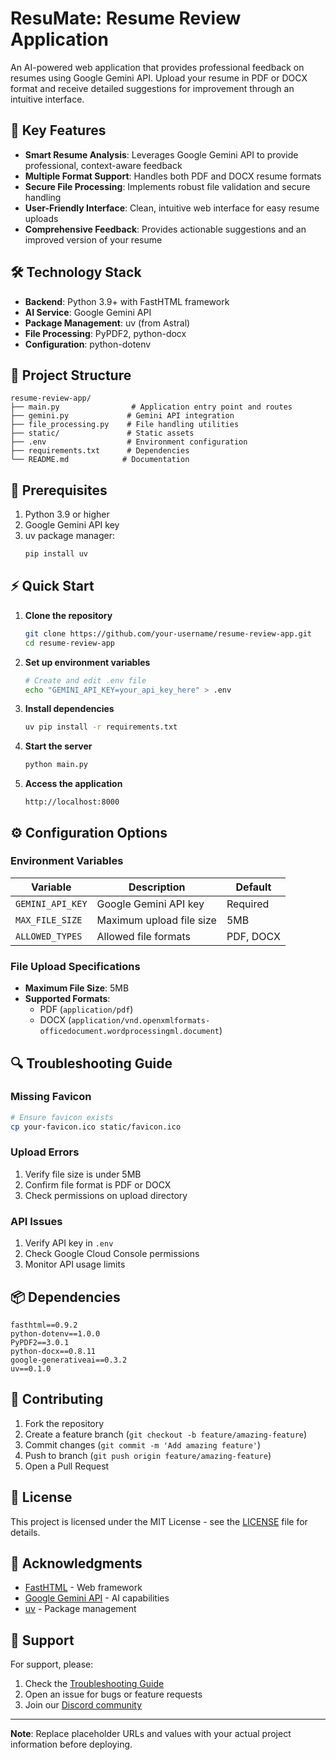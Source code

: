 # ResuMate: Resume Review Application

An AI-powered web application that provides professional feedback on resumes using Google Gemini API. Upload your resume in PDF or DOCX format and receive detailed suggestions for improvement through an intuitive interface.

## 🚀 Key Features

- **Smart Resume Analysis**: Leverages Google Gemini API to provide professional, context-aware feedback
- **Multiple Format Support**: Handles both PDF and DOCX resume formats
- **Secure File Processing**: Implements robust file validation and secure handling
- **User-Friendly Interface**: Clean, intuitive web interface for easy resume uploads
- **Comprehensive Feedback**: Provides actionable suggestions and an improved version of your resume

## 🛠️ Technology Stack

- **Backend**: Python 3.9+ with FastHTML framework
- **AI Service**: Google Gemini API
- **Package Management**: uv (from Astral)
- **File Processing**: PyPDF2, python-docx
- **Configuration**: python-dotenv

## 📁 Project Structure

```
resume-review-app/
├── main.py                # Application entry point and routes
├── gemini.py             # Gemini API integration
├── file_processing.py    # File handling utilities
├── static/               # Static assets
├── .env                  # Environment configuration
├── requirements.txt      # Dependencies
└── README.md            # Documentation
```

## 🚦 Prerequisites

1. Python 3.9 or higher
2. Google Gemini API key
3. uv package manager:
   ```bash
   pip install uv
   ```

## ⚡ Quick Start

1. **Clone the repository**
   ```bash
   git clone https://github.com/your-username/resume-review-app.git
   cd resume-review-app
   ```

2. **Set up environment variables**
   ```bash
   # Create and edit .env file
   echo "GEMINI_API_KEY=your_api_key_here" > .env
   ```

3. **Install dependencies**
   ```bash
   uv pip install -r requirements.txt
   ```

4. **Start the server**
   ```bash
   python main.py
   ```

5. **Access the application**
   ```
   http://localhost:8000
   ```

## ⚙️ Configuration Options

### Environment Variables

| Variable | Description | Default |
|----------|-------------|---------|
| `GEMINI_API_KEY` | Google Gemini API key | Required |
| `MAX_FILE_SIZE` | Maximum upload file size | 5MB |
| `ALLOWED_TYPES` | Allowed file formats | PDF, DOCX |

### File Upload Specifications

- **Maximum File Size**: 5MB
- **Supported Formats**: 
  - PDF (`application/pdf`)
  - DOCX (`application/vnd.openxmlformats-officedocument.wordprocessingml.document`)

## 🔍 Troubleshooting Guide

### Missing Favicon
```bash
# Ensure favicon exists
cp your-favicon.ico static/favicon.ico
```

### Upload Errors
1. Verify file size is under 5MB
2. Confirm file format is PDF or DOCX
3. Check permissions on upload directory

### API Issues
1. Verify API key in `.env`
2. Check Google Cloud Console permissions
3. Monitor API usage limits

## 📦 Dependencies

```plaintext
fasthtml==0.9.2
python-dotenv==1.0.0
PyPDF2==3.0.1
python-docx==0.8.11
google-generativeai==0.3.2
uv==0.1.0
```

## 🤝 Contributing

1. Fork the repository
2. Create a feature branch (`git checkout -b feature/amazing-feature`)
3. Commit changes (`git commit -m 'Add amazing feature'`)
4. Push to branch (`git push origin feature/amazing-feature`)
5. Open a Pull Request

## 📝 License

This project is licensed under the MIT License - see the [LICENSE](LICENSE) file for details.

## 🙏 Acknowledgments

- [FastHTML](https://fasthtml.io) - Web framework
- [Google Gemini API](https://cloud.google.com/gemini) - AI capabilities
- [uv](https://github.com/astral/uv) - Package management

## 📮 Support

For support, please:
1. Check the [Troubleshooting Guide](#-troubleshooting-guide)
2. Open an issue for bugs or feature requests
3. Join our [Discord community](https://discord.gg/resume-review-app)

---
**Note**: Replace placeholder URLs and values with your actual project information before deploying.